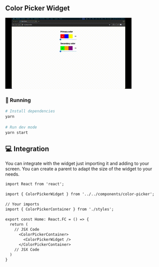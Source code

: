 ## Color Picker Widget
![App Demonstration](https://github.com/ruifernandees/color-picker-react/blob/main/public/demonstration.gif?raw=true)
### 🚀 Running
```sh
# Install dependencies
yarn

# Run dev mode
yarn start
```

## 💻 Integration
You can integrate with the widget just importing it and adding to your screen. You can create a parent to adapt the size of the widget to your needs.
```tsx
import React from 'react';

import { ColorPickerWidget } from '../../components/color-picker';

// Your imports
import { ColorPickerContainer } from './styles';

export const Home: React.FC = () => {
  return (
    // JSX Code
      <ColorPickerContainer>
        <ColorPickerWidget />
      </ColorPickerContainer>
    // JSX Code
  )
}
```